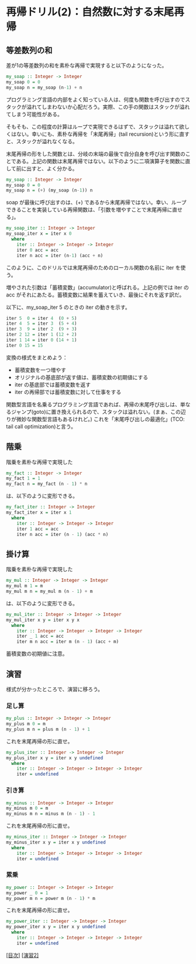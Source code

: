 # 再帰ドリル(2)：自然数に対する末尾再帰

## 等差数列の和

差が1の等差数列の和を素朴な再帰で実現すると以下のようになった。

```haskell
my_soap :: Integer -> Integer
my_soap 0 = 0
my_soap n = my_soap (n-1) + n
```

プログラミング言語の内部をよく知っている人は、何度も関数を呼び出すのでスタックが溢れてしまわないか心配だろう。実際、この手の関数はスタックが溢れてしまう可能性がある。

そもそも、この程度の計算はループで実現できるはずで、スタックは溢れて欲しくはない。幸いにも、素朴な再帰を「末尾再帰」(tail recursion)という形に直すと、スタックが溢れなくなる。

末尾再帰の形をした関数とは、分岐の末端の最後で自分自身を呼び出す関数のことである。上記の関数は末尾再帰ではない。以下のように二項演算子を関数に直して前に出すと、よく分かる。

```haskell
my_soap :: Integer -> Integer
my_soap 0 = 0
my_soap n = (+) (my_soap (n-1)) n
```

soap が最後に呼び出すのは、(+) であるから末尾再帰ではない。幸い、ループできることを実装している再帰関数は、「引数を増やすことで末尾再帰に直せる」。

```haskell
my_soap_iter :: Integer -> Integer
my_soap_iter x = iter x 0
  where
    iter :: Integer -> Integer -> Integer
    iter 0 acc = acc
    iter n acc = iter (n-1) (acc + n)
```

このように、このドリルでは末尾再帰のためのローカル関数の名前に iter を使う。

増やされた引数は「蓄積変数」(accumulator)と呼ばれる。上記の例では iter の acc がそれにあたる。蓄積変数に結果を蓄えていき、最後にそれを返す訳だ。

以下に、my_soap_iter 5 のときの iter の動きを示す。

```haskell
iter 5  0 = iter 4  (0 + 5)
iter 4  5 = iter 3  (5 + 4)
iter 3  9 = iter 2  (9 + 3)
iter 2 12 = iter 1 (12 + 2)
iter 1 14 = iter 0 (14 + 1)
iter 0 15 = 15
```

変換の様式をまとめよう：

- 蓄積変数を一つ増やす
- オリジナルの基底部が返す値は、蓄積変数の初期値にする
- iter の基底部では蓄積変数を返す
- iter の再帰部では蓄積変数に対して仕事をする


関数型言語を名乗るプログラミング言語であれば、再帰の末尾呼び出しは、単なるジャンプ(goto)に置き換えられるので、スタックは溢れない。(まぁ、この辺りが微妙な関数型言語もあるけれど。) これを「末尾呼び出しの最適化」(TCO: tail call optimization)と言う。

## 階乗

階乗を素朴な再帰で実現した

```haskell
my_fact :: Integer -> Integer
my_fact 1 = 1
my_fact n = my_fact (n - 1) * n
```

は、以下のように変形できる。

```haskell
my_fact_iter :: Integer -> Integer
my_fact_iter x = iter x 1
  where
    iter :: Integer -> Integer -> Integer
    iter 1 acc = acc
    iter n acc = iter (n - 1) (acc * n)
```

## 掛け算

階乗を素朴な再帰で実現した

```haskell
my_mul :: Integer -> Integer -> Integer
my_mul m 1 = m
my_mul m n = my_mul m (n - 1) + m
```

は、以下のように変形できる。

```haskell
my_mul_iter :: Integer -> Integer -> Integer
my_mul_iter x y = iter x y x
  where
    iter :: Integer -> Integer -> Integer -> Integer
    iter _ 1 acc = acc
    iter m n acc = iter m (n - 1) (acc + m)
```

蓄積変数の初期値に注意。

## 演習

様式が分かったところで、演習に移ろう。

### 足し算

```haskell
my_plus :: Integer -> Integer -> Integer
my_plus m 0 = m
my_plus m n = plus m (n - 1) + 1
```

これを末尾再帰の形に直せ。

```haskell
my_plus_iter :: Integer -> Integer -> Integer
my_plus_iter x y = iter x y undefined
  where
    iter :: Integer -> Integer -> Integer -> Integer
    iter = undefined
```

### 引き算

```haskell
my_minus :: Integer -> Integer -> Integer
my_minus m 0 = m
my_minus m n = minus m (n - 1) - 1
```

これを末尾再帰の形に直せ。

```haskell
my_minus_iter :: Integer -> Integer -> Integer
my_minus_iter x y = iter x y undefined
  where
    iter :: Integer -> Integer -> Integer -> Integer
    iter = undefined
```

### 累乗

```haskell
my_power :: Integer -> Integer -> Integer
my_power _ 0 = 1
my_power m n = power m (n - 1) * m
```

これを末尾再帰の形に直せ。

```haskell
my_power_iter :: Integer -> Integer -> Integer
my_power_iter x y = iter x y undefined
  where
    iter :: Integer -> Integer -> Integer -> Integer
    iter = undefined
```

[[目次]](../README.md) [[演習2]](../exercise/2.hs)
